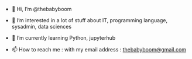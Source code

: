 - 👋 Hi, I’m @thebabyboom
- 👀 I’m interested in a lot of stuff about IT, programming language, sysadmin, data sciences
- 🌱 I’m currently learning Python, jupyterhub

- 📫 How to reach me :
      with my email address : thebabyboom@gmail.com

<!---
thebabyboom/thebabyboom is a ✨ special ✨ repository because its `README.md` (this file) appears on your GitHub profile.
You can click the Preview link to take a look at your changes.
--->
